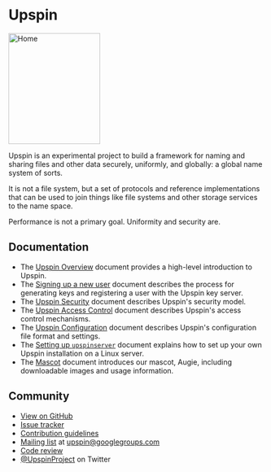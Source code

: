 # Upspin

<img src="/images/augie.jpg" width="180" height="218" alt="Home"/>


Upspin is an experimental project to build a framework for naming
and sharing files and other data securely, uniformly, and globally:
a global name system of sorts.

It is not a file system, but a set of protocols and reference
implementations that can be used to join things like file systems
and other storage services to the name space.

Performance is not a primary goal. Uniformity and security are.

## Documentation

- The [Upspin Overview](/doc/overview.md) document provides a high-level
  introduction to Upspin.
- The [Signing up a new user](/doc/signup.md) document describes the process for
  generating keys and registering a user with the Upspin key server.
- The [Upspin Security](/doc/security.md) document describes Upspin's security
  model.
- The [Upspin Access Control](/doc/access_control.md) document describes
  Upspin's access control mechanisms.
- The [Upspin Configuration](/doc/config.md) document describes Upspin's
  configuration file format and settings.
- The [Setting up `upspinserver`](/doc/server_setup.md) document explains how
  to set up your own Upspin installation on a Linux server.
- The [Mascot](/doc/mascot.md) document introduces our mascot, Augie,
  including downloadable images and usage information.

## Community

- [View on GitHub](https://github.com/upspin/upspin)
- [Issue tracker](https://github.com/upspin/upspin/issues)
- [Contribution guidelines](https://github.com/upspin/upspin/blob/master/CONTRIBUTING.md)
- [Mailing list](https://groups.google.com/forum/#!forum/upspin) at [upspin@googlegroups.com](mailto:upspin@googlegroups.com)
- [Code review](https://upspin-review.googlesource.com)
- [@UpspinProject](https://twitter.com/UpspinProject) on Twitter